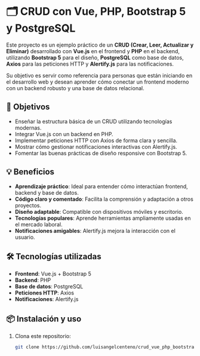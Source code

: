 # 🗂️ CRUD con Vue, PHP, Bootstrap 5 y PostgreSQL

Este proyecto es un ejemplo práctico de un **CRUD (Crear, Leer, Actualizar y Eliminar)** desarrollado con **Vue.js** en el frontend y **PHP** en el backend, utilizando **Bootstrap 5** para el diseño, **PostgreSQL** como base de datos, **Axios** para las peticiones HTTP y **Alertify.js** para las notificaciones.

Su objetivo es servir como referencia para personas que están iniciando en el desarrollo web y desean aprender cómo conectar un frontend moderno con un backend robusto y una base de datos relacional.

## 🎯 Objetivos

- Enseñar la estructura básica de un CRUD utilizando tecnologías modernas.
- Integrar Vue.js con un backend en PHP.
- Implementar peticiones HTTP con Axios de forma clara y sencilla.
- Mostrar cómo gestionar notificaciones interactivas con Alertify.js.
- Fomentar las buenas prácticas de diseño responsive con Bootstrap 5.

## 💡 Beneficios

- **Aprendizaje práctico**: Ideal para entender cómo interactúan frontend, backend y base de datos.
- **Código claro y comentado**: Facilita la comprensión y adaptación a otros proyectos.
- **Diseño adaptable**: Compatible con dispositivos móviles y escritorio.
- **Tecnologías populares**: Aprende herramientas ampliamente usadas en el mercado laboral.
- **Notificaciones amigables**: Alertify.js mejora la interacción con el usuario.

## 🛠️ Tecnologías utilizadas

- **Frontend**: Vue.js + Bootstrap 5
- **Backend**: PHP
- **Base de datos**: PostgreSQL
- **Peticiones HTTP**: Axios
- **Notificaciones**: Alertify.js

## 📦 Instalación y uso

1. Clona este repositorio:
   ```bash
   git clone https://github.com/luisangelcenteno/crud_vue_php_bootstrap5_postgresql_axios_alertify.git
